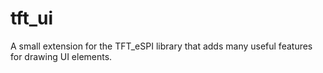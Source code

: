 # tft_ui
A small extension for the TFT_eSPI library that adds many useful features for drawing UI elements.

